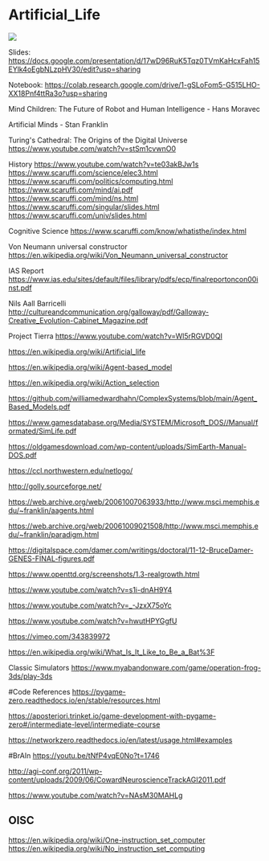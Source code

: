 # Artificial_Life

<img src="https://forums.civfanatics.com/attachments/menagerie-gif.45103/">


Slides: https://docs.google.com/presentation/d/17wD96RuK5Tqz0TVmKaHcxFah15EYlk4oEgbNLzpHV30/edit?usp=sharing

Notebook: https://colab.research.google.com/drive/1-gSLoFom5-G515LHO-XX18Pnf4ttRa3o?usp=sharing

Mind Children: The Future of Robot and Human Intelligence - Hans Moravec

Artificial Minds - Stan Franklin

Turing's Cathedral: The Origins of the Digital Universe
https://www.youtube.com/watch?v=stSm1cvwnO0

History
https://www.youtube.com/watch?v=te03akBJw1s
https://www.scaruffi.com/science/elec3.html
https://www.scaruffi.com/politics/computing.html
https://www.scaruffi.com/mind/ai.pdf
https://www.scaruffi.com/mind/ns.html
https://www.scaruffi.com/singular/slides.html
https://www.scaruffi.com/univ/slides.html


Cognitive Science
https://www.scaruffi.com/know/whatisthe/index.html

Von Neumann universal constructor
https://en.wikipedia.org/wiki/Von_Neumann_universal_constructor

IAS Report
https://www.ias.edu/sites/default/files/library/pdfs/ecp/finalreportoncon00inst.pdf

Nils Aall Barricelli
http://cultureandcommunication.org/galloway/pdf/Galloway-Creative_Evolution-Cabinet_Magazine.pdf

Project Tierra
https://www.youtube.com/watch?v=Wl5rRGVD0QI

https://en.wikipedia.org/wiki/Artificial_life

https://en.wikipedia.org/wiki/Agent-based_model

https://en.wikipedia.org/wiki/Action_selection

https://github.com/williamedwardhahn/ComplexSystems/blob/main/Agent_Based_Models.pdf

https://www.gamesdatabase.org/Media/SYSTEM/Microsoft_DOS//Manual/formated/SimLife.pdf

https://oldgamesdownload.com/wp-content/uploads/SimEarth-Manual-DOS.pdf

https://ccl.northwestern.edu/netlogo/

http://golly.sourceforge.net/

https://web.archive.org/web/20061007063933/http://www.msci.memphis.edu/~franklin/aagents.html

https://web.archive.org/web/20061009021508/http://www.msci.memphis.edu/~franklin/paradigm.html

https://digitalspace.com/damer.com/writings/doctoral/11-12-BruceDamer-GENES-FINAL-figures.pdf


https://www.openttd.org/screenshots/1.3-realgrowth.html

https://www.youtube.com/watch?v=s1i-dnAH9Y4

https://www.youtube.com/watch?v=_-JzxX75oYc

https://www.youtube.com/watch?v=hwutHPYGgfU

https://vimeo.com/343839972

https://en.wikipedia.org/wiki/What_Is_It_Like_to_Be_a_Bat%3F

Classic Simulators
https://www.myabandonware.com/game/operation-frog-3ds/play-3ds

#Code References
https://pygame-zero.readthedocs.io/en/stable/resources.html

https://aposteriori.trinket.io/game-development-with-pygame-zero#/intermediate-level/intermediate-course

https://networkzero.readthedocs.io/en/latest/usage.html#examples


#BrAIn
https://youtu.be/tNfP4vqE0No?t=1746

http://agi-conf.org/2011/wp-content/uploads/2009/06/CowardNeuroscienceTrackAGI2011.pdf



https://www.youtube.com/watch?v=NAsM30MAHLg



## OISC
https://en.wikipedia.org/wiki/One-instruction_set_computer
https://en.wikipedia.org/wiki/No_instruction_set_computing
